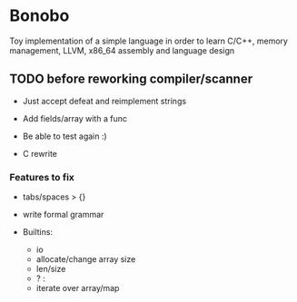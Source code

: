# Bonobo

Toy implementation of a simple language in order to learn C/C++, memory management, LLVM, x86_64 assembly and language design


## TODO before reworking compiler/scanner

* Just accept defeat and reimplement strings

* Add fields/array with a func 

* Be able to test again :)

* C rewrite


### Features to fix
* tabs/spaces > {}

* write formal grammar


* Builtins:
    * io  
    * allocate/change array size
    * len/size
    * ? : 
    * iterate over array/map
